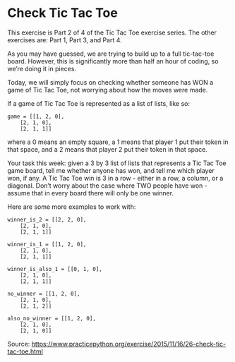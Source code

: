 # Check Tic Tac Toe
This exercise is Part 2 of 4 of the Tic Tac Toe exercise series. The other exercises are: Part 1, Part 3, and Part 4.

As you may have guessed, we are trying to build up to a full tic-tac-toe board. However, this is significantly more than half an hour of coding, so we’re doing it in pieces.

Today, we will simply focus on checking whether someone has WON a game of Tic Tac Toe, not worrying about how the moves were made.

If a game of Tic Tac Toe is represented as a list of lists, like so:

```
game = [[1, 2, 0],
	[2, 1, 0],
	[2, 1, 1]]
```

where a 0 means an empty square, a 1 means that player 1 put their token in that space, and a 2 means that player 2 put their token in that space.

Your task this week: given a 3 by 3 list of lists that represents a Tic Tac Toe game board, tell me whether anyone has won, and tell me which player won, if any. A Tic Tac Toe win is 3 in a row - either in a row, a column, or a diagonal. Don’t worry about the case where TWO people have won - assume that in every board there will only be one winner.

Here are some more examples to work with:

```
winner_is_2 = [[2, 2, 0],
	[2, 1, 0],
	[2, 1, 1]]

winner_is_1 = [[1, 2, 0],
	[2, 1, 0],
	[2, 1, 1]]

winner_is_also_1 = [[0, 1, 0],
	[2, 1, 0],
	[2, 1, 1]]

no_winner = [[1, 2, 0],
	[2, 1, 0],
	[2, 1, 2]]

also_no_winner = [[1, 2, 0],
	[2, 1, 0],
	[2, 1, 0]]
```

Source: https://www.practicepython.org/exercise/2015/11/16/26-check-tic-tac-toe.html